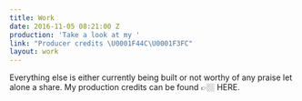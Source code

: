 ```yaml
---
title: Work
date: 2016-11-05 08:21:00 Z
production: 'Take a look at my '
link: "Producer credits \U0001F44C\U0001F3FC"
layout: work
---
```




Everything else is either currently being built or not worthy of any praise let alone a share. My production credits can be found 👉🏼 HERE.